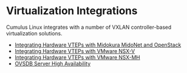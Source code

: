 # Virtualization Integrations

Cumulus Linux integrates with a number of VXLAN controller-based
virtualization solutions.

-   [Integrating Hardware VTEPs with Midokura MidoNet and
    OpenStack](Integrating_Hardware_VTEPs_with_Midokura_MidoNet_and_OpenStack)
-   [Integrating Hardware VTEPs with VMware
    NSX-V](Integrating_Hardware_VTEPs_with_VMware_NSX-V)
-   [Integrating Hardware VTEPs with VMware
    NSX-MH](Integrating_Hardware_VTEPs_with_VMware_NSX-MH)
-   [OVSDB Server High Availability](OVSDB_Server_High_Availability)
